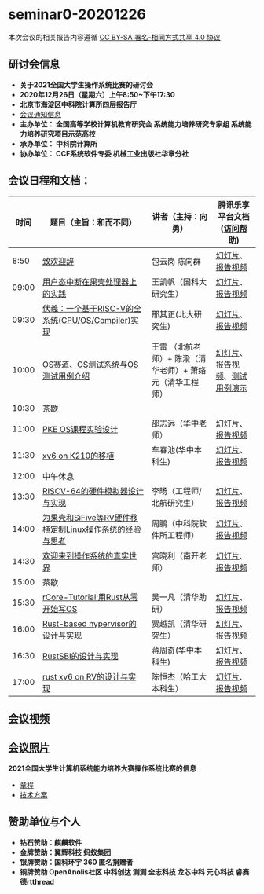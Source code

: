 # seminar0-20201226

本次会议的相关报告内容遵循 [CC BY-SA 署名-相同方式共享 4.0 协议](https://creativecommons.org/licenses/by-sa/4.0/deed.zh)

## 研讨会信息

- **关于2021全国大学生操作系统比赛的研讨会**
- **2020年12月26日（星期六）上午8:50~下午17:30**
- **北京市海淀区中科院计算所四层报告厅**
- [会议通知信息](https://www.bagevent.com/event/7056666)
- **主办单位： 全国高等学校计算机教育研究会  系统能力培养研究专家组  系统能力培养研究项目示范高校**
- **承办单位： 中科院计算所**
- **协办单位： CCF系统软件专委  机械工业出版社华章分社**

## **会议日程和文档：**

| 时间  | 题目（主旨：和而不同）| 讲者（主持：向勇）                            |腾讯乐享平台文档([访问帮助](https://cloud.tsinghua.edu.cn/lib/12eeaa9e-cbff-4532-91ff-6a488f9b868c/file/20210110-回看研讨会报告视频的方法.pdf)) |
| -------- | ------------------------------------------------------------ | --------------------------------------------------------- | ------------------------------------------------------------ |
| 8:50     | [致欢迎辞](PowerPoint/OS比赛研讨会封面.pptx)         | 包云岗 陈向群                                             | [幻灯片](https://lexiangla.com/teams/k100041/docs/6294d36850c611eb8d7196b84c1d4e2d?company_from=79350bd4d06911ea91f05254002f1020)、[报告视频](https://lexiangla.com/teams/k100041/classes/c7130ae2500511eb803546bb058a21b0/courses/887e801e541e11eba45826ab3741681c?company_from=79350bd4d06911ea91f05254002f1020) |
| 09:00    | [用户态中断在果壳处理器上的实践](PowerPoint/N-Extension-on-NutShell-王凯帆.pptx) | 王凯帆（国科大研究生）                                    | [幻灯片](https://lexiangla.com/teams/k100041/docs/6f10e2c650c611ebb7546653486ccb11?company_from=79350bd4d06911ea91f05254002f1020)、[报告视频](https://lexiangla.com/teams/k100041/classes/c7130ae2500511eb803546bb058a21b0/courses/880fcafc541e11ebbdbf26ab3741681c?company_from=79350bd4d06911ea91f05254002f1020) |
| 09:30    | [伏羲：一个基于RISC-V的全系统(CPU/OS/Compiler)实现](PowerPoint/邢其正-伏羲：一个基于RISC-V的全系统实现.pptx) | 邢其正(北大研究生)                                        | [幻灯片](https://lexiangla.com/teams/k100041/docs/7a9b346650c611ebae62dec894e89153?company_from=79350bd4d06911ea91f05254002f1020)、[报告视频](https://lexiangla.com/teams/k100041/classes/c7130ae2500511eb803546bb058a21b0/courses/8dd27316542011eb880c5a97db5a5686?company_from=79350bd4d06911ea91f05254002f1020) |
| 10:00    | [OS赛道、OS测试系统与OS测试用例介绍](PowerPoint/OS比赛研讨.pdf) | 王雷 （北航老师）+ 陈渝（清华老师）+ 萧络元（清华工程师） | [幻灯片](https://lexiangla.com/teams/k100041/docs/6a4c6b0250c611ebb5ac9a21516b4041?company_from=79350bd4d06911ea91f05254002f1020)、[报告视频](https://lexiangla.com/teams/k100041/classes/c7130ae2500511eb803546bb058a21b0/courses/9de5d85454ae11ebbc26d20b013cdab4?company_from=79350bd4d06911ea91f05254002f1020)、[测试用例演示](https://lexiangla.com/teams/k100041/classes/c7130ae2500511eb803546bb058a21b0/courses/88eadaf2541e11eb80a126ab3741681c?company_from=79350bd4d06911ea91f05254002f1020) |
| 10:30    | 茶歇                                                         |                                                           |                                                              |
| 11:00    | [PKE OS课程实验设计](PowerPoint/PKE报告-v0.2.pptx)   | 邵志远（华中老师）                                        | [幻灯片](https://lexiangla.com/teams/k100041/docs/5c2f839250c611eb85c4d28e8c479e10?company_from=79350bd4d06911ea91f05254002f1020)、[报告视频](https://lexiangla.com/teams/k100041/classes/c7130ae2500511eb803546bb058a21b0/courses/890a5166541e11eb8a2e26ab3741681c?company_from=79350bd4d06911ea91f05254002f1020) |
| 11:30    | [xv6 on K210的移植](PowerPoint/xv6-k210-report-车春池.pdf) | 车春池(华中本科生)                                        | [幻灯片](https://lexiangla.com/teams/k100041/docs/3a540bc650c611eb8cf5fe7085f1d4ca?company_from=79350bd4d06911ea91f05254002f1020)、[报告视频](https://lexiangla.com/teams/k100041/classes/c7130ae2500511eb803546bb058a21b0/courses/8df39d84542011eb9eaa5a97db5a5686?company_from=79350bd4d06911ea91f05254002f1020) |
| 12:00    | 中午休息                                                     |                                                           |                                                              |
| 13:30    | [RISCV-64的硬件模拟器设计与实现](PowerPoint/terminus分享.pdf) | 李旸（工程师/北航研究生）                                 | [幻灯片](https://lexiangla.com/teams/k100041/docs/4185414450c611ebb54466c0b9b9f819?company_from=79350bd4d06911ea91f05254002f1020)、[报告视频](https://lexiangla.com/teams/k100041/classes/c7130ae2500511eb803546bb058a21b0/courses/88ce120a541e11eb96c426ab3741681c?company_from=79350bd4d06911ea91f05254002f1020) |
| 14:00    | [为果壳和SiFive等RV硬件移植定制Linux操作系统的经验与思考](PowerPoint/为果壳和SiFive等RV硬件移植定制Linux-周鹏.pdf) | 周鹏（中科院软件所工程师）                                | [幻灯片](https://lexiangla.com/teams/k100041/docs/1f4a89dc50c511eb84a11aab927671ff?company_from=79350bd4d06911ea91f05254002f1020)、[报告视频](https://lexiangla.com/teams/k100041/classes/c7130ae2500511eb803546bb058a21b0/courses/8906e2ec541e11eb901c26ab3741681c?company_from=79350bd4d06911ea91f05254002f1020) |
| 14:30    | [欢迎来到操作系统的真实世界](PowerPoint/欢迎来到操作系统的世界-宫晓利-南开大学1.pptx) | 宫晓利（南开老师）                                        | [幻灯片](https://lexiangla.com/teams/k100041/docs/7a78708e50c611ebac43c2baeecdde50?company_from=79350bd4d06911ea91f05254002f1020)、[报告视频](https://lexiangla.com/teams/k100041/classes/c7130ae2500511eb803546bb058a21b0/courses/5d77a4ee500511eb84938e4e0b6b06ab?company_from=79350bd4d06911ea91f05254002f1020) |
| 15:00    | 茶歇                                                         |                                                           |                                                              |
| 15:30    | [rCore-Tutorial:用Rust从零开始写OS](rCore-Tutorial(吴一凡).pdf) | 吴一凡（清华助研）                                        | [幻灯片](https://lexiangla.com/teams/k100041/docs/56d7cf9e50c611ebb59d16c6ada9a6b7?company_from=79350bd4d06911ea91f05254002f1020)、[报告视频](https://lexiangla.com/teams/k100041/classes/c7130ae2500511eb803546bb058a21b0/courses/88b6142a541e11eb942d26ab3741681c?company_from=79350bd4d06911ea91f05254002f1020) |
| 16:00    | [Rust-based hypervisor的设计与实现](PowerPoint/RVM-贾越凯.pdf) | 贾越凯（清华研究生）                                      | [幻灯片](https://lexiangla.com/teams/k100041/docs/46716c6450c611ebb5784606e4a0351a?company_from=79350bd4d06911ea91f05254002f1020)、[报告视频](https://lexiangla.com/teams/k100041/classes/c7130ae2500511eb803546bb058a21b0/courses/88e76a3e541e11eb8ba726ab3741681c?company_from=79350bd4d06911ea91f05254002f1020) |
| 16:30    | [RustSBI的设计与实现](PowerPoint/RustSBI的设计与实现.pdf) | 蒋周奇(华中本科生)                                        | [幻灯片](https://lexiangla.com/teams/k100041/docs/4c5bc00c50c611ebbaa9baeee336fd93?company_from=79350bd4d06911ea91f05254002f1020)、[报告视频](https://lexiangla.com/teams/k100041/classes/c7130ae2500511eb803546bb058a21b0/courses/8df0a64c542011ebaff05a97db5a5686?company_from=79350bd4d06911ea91f05254002f1020) |
| 17:00    | [rust xv6 on RV的设计与实现](PowerPoint/rust%20xv6%20on%20RV%E7%9A%84%E8%AE%BE%E8%AE%A1%E4%B8%8E%E5%AE%9E%E7%8E%B0-%E9%99%88%E6%81%92%E6%9D%B0.pdf) | 陈恒杰（哈工大本科生）                                    | [幻灯片](https://lexiangla.com/teams/k100041/docs/50ebd6b650c611ebba19f273c40eb940?company_from=79350bd4d06911ea91f05254002f1020)、[报告视频](https://lexiangla.com/teams/k100041/classes/c7130ae2500511eb803546bb058a21b0/courses/8923fc74541e11eb95bc26ab3741681c?company_from=79350bd4d06911ea91f05254002f1020) |

## [**会议视频**](https://www.bilibili.com/video/BV1ot4y1k76Q?from=search&seid=12043881199602884307)

## [**会议照片**](Photos/)

**2021全国大学生计算机系统能力培养大赛操作系统比赛的信息**

- [章程](https://shimo.im/docs/N2A1M8vV47cJP5AD/)
- [技术方案](https://shimo.im/docs/Wr3DVevExDc8wDkJ/)

## **赞助单位与个人**
- **钻石赞助：麒麟软件**
- **金牌赞助：翼辉科技  蚂蚁集团**
- **银牌赞助：国科环宇  360 匿名捐赠者**
- **铜牌赞助 OpenAnolis社区  中科创达  测测  全志科技   龙芯中科  元心科技   睿赛德rtthread**  
